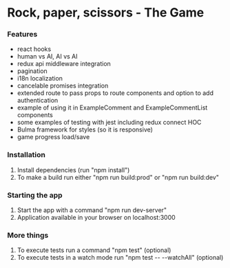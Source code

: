 # Rock, paper, scissors - The Game

### Features
+ react hooks
+ human vs AI, AI vs AI
+ redux api middleware integration
+ pagination
+ i18n localization
+ cancelable promises integration
+ extended route to pass props to route components and option to add authentication
+ example of using it in ExampleComment and ExampleCommentList components
+ some examples of testing with jest including redux connect HOC
+ Bulma framework for styles (so it is responsive)
+ game progress load/save

### Installation
1. Install dependencies (run "npm install")
2. To make a build run either "npm run build:prod" or "npm run build:dev"

### Starting the app
1. Start the app with a command "npm run dev-server"
2. Application available in your browser on localhost:3000

### More things
1. To execute tests run a command "npm test" (optional)
2. To execute tests in a watch mode run "npm test -- --watchAll" (optional)

